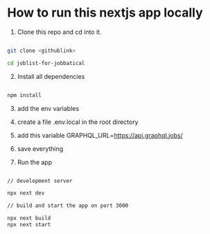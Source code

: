 # How to run this nextjs app locally

1. Clone this repo and cd into it.

```bash

git clone <githublink>

cd joblist-for-jobbatical

```

2. Install all dependencies

```bash

npm install

```

3. add the env variables

  1. create a file .env.local in the root directory
  2. add this variable GRAPHQL_URL=https://api.graphql.jobs/ 
  3. save everything

4. Run the app

```bash

// development server

npx next dev

// build and start the app on port 3000

npx next build
npx next start

```
